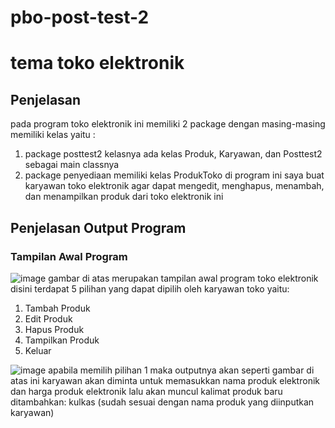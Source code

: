 # pbo-post-test-2
# tema toko elektronik 
## Penjelasan
pada program toko elektronik ini memiliki 2 package dengan masing-masing memiliki kelas yaitu :
1. package posttest2 kelasnya ada kelas Produk, Karyawan, dan Posttest2 sebagai main classnya 
2. package penyediaan memiliki kelas ProdukToko
di program ini saya buat karyawan toko elektronik agar dapat mengedit, menghapus, menambah, dan menampilkan produk dari toko elektronik ini 
## Penjelasan Output Program 
### Tampilan Awal Program 
![image](https://github.com/ridhapadelia/pbo-post-test-2/assets/126879606/7e46c04d-4dff-4add-b0ef-4530ee5206ac)
gambar di atas merupakan tampilan awal program toko elektronik disini terdapat 5 pilihan yang dapat dipilih oleh karyawan toko yaitu:
1. Tambah Produk
2. Edit Produk
3. Hapus Produk
4. Tampilkan Produk
5. Keluar

![image](https://github.com/ridhapadelia/pbo-post-test-2/assets/126879606/d8dcae87-37b9-4829-ba79-bb2086f5beb8)
apabila memilih pilihan 1 maka outputnya akan seperti gambar di atas ini 
karyawan akan diminta untuk memasukkan nama produk elektronik dan harga produk elektronik 
lalu akan muncul kalimat produk baru ditambahkan: kulkas (sudah sesuai dengan nama produk yang diinputkan karyawan)
